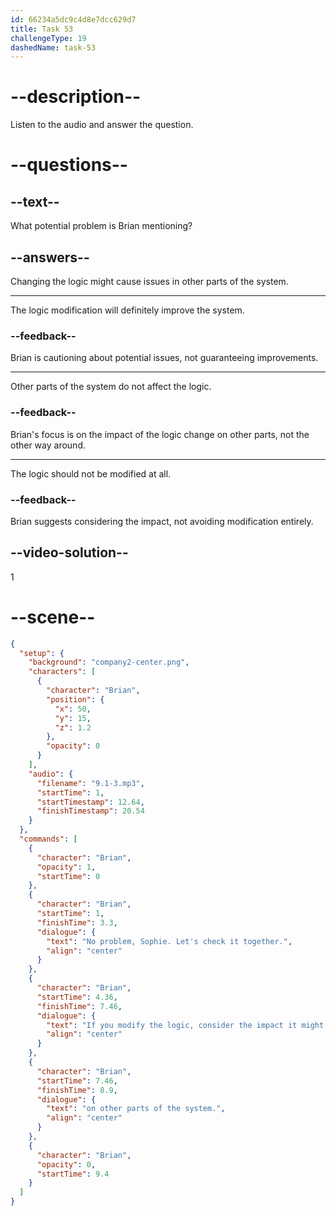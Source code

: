 ```yaml
---
id: 66234a5dc9c4d8e7dcc629d7
title: Task 53
challengeType: 19
dashedName: task-53
---
```


<!-- (Audio) Brian: No problem, Sophie. Let's check it together. If you modify the logic, consider the impact it might have on other parts of the system. -->

# --description--

Listen to the audio and answer the question.

# --questions--

## --text--

What potential problem is Brian mentioning?

## --answers--

Changing the logic might cause issues in other parts of the system.

---

The logic modification will definitely improve the system.

### --feedback--

Brian is cautioning about potential issues, not guaranteeing improvements.

---

Other parts of the system do not affect the logic.

### --feedback--

Brian's focus is on the impact of the logic change on other parts, not the other way around.

---

The logic should not be modified at all.

### --feedback--

Brian suggests considering the impact, not avoiding modification entirely.

## --video-solution--

1

# --scene--

```json
{
  "setup": {
    "background": "company2-center.png",
    "characters": [
      {
        "character": "Brian",
        "position": {
          "x": 50,
          "y": 15,
          "z": 1.2
        },
        "opacity": 0
      }
    ],
    "audio": {
      "filename": "9.1-3.mp3",
      "startTime": 1,
      "startTimestamp": 12.64,
      "finishTimestamp": 20.54
    }
  },
  "commands": [
    {
      "character": "Brian",
      "opacity": 1,
      "startTime": 0
    },
    {
      "character": "Brian",
      "startTime": 1,
      "finishTime": 3.3,
      "dialogue": {
        "text": "No problem, Sophie. Let's check it together.",
        "align": "center"
      }
    },
    {
      "character": "Brian",
      "startTime": 4.36,
      "finishTime": 7.46,
      "dialogue": {
        "text": "If you modify the logic, consider the impact it might have",
        "align": "center"
      }
    },
    {
      "character": "Brian",
      "startTime": 7.46,
      "finishTime": 8.9,
      "dialogue": {
        "text": "on other parts of the system.",
        "align": "center"
      }
    },
    {
      "character": "Brian",
      "opacity": 0,
      "startTime": 9.4
    }
  ]
}
```
